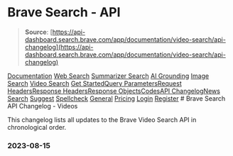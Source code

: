 # Brave Search - API

> **Source**: [https://api-dashboard.search.brave.com/app/documentation/video-search/api-changelog](https://api-dashboard.search.brave.com/app/documentation/video-search/api-changelog)


[](https://api-dashboard.search.brave.com/app/dashboard)  [](https://api-dashboard.search.brave.com/app/dashboard)  [Documentation](https://api-dashboard.search.brave.com/app/documentation) [Web Search](https://api-dashboard.search.brave.com/app/documentation/web-search) [Summarizer Search](https://api-dashboard.search.brave.com/app/documentation/summarizer-search) [AI Grounding](https://api-dashboard.search.brave.com/app/documentation/ai-grounding) [Image Search](https://api-dashboard.search.brave.com/app/documentation/image-search) [Video Search](https://api-dashboard.search.brave.com/app/documentation/video-search) [Get Started](https://api-dashboard.search.brave.com/app/documentation/video-search/get-started)[Query Parameters](https://api-dashboard.search.brave.com/app/documentation/video-search/query)[Request Headers](https://api-dashboard.search.brave.com/app/documentation/video-search/request-headers)[Response Headers](https://api-dashboard.search.brave.com/app/documentation/video-search/response-headers)[Response Objects](https://api-dashboard.search.brave.com/app/documentation/video-search/responses)[Codes](https://api-dashboard.search.brave.com/app/documentation/video-search/codes)[API Changelog](https://api-dashboard.search.brave.com/app/documentation/video-search/api-changelog)[News Search](https://api-dashboard.search.brave.com/app/documentation/news-search) [Suggest](https://api-dashboard.search.brave.com/app/documentation/suggest) [Spellcheck](https://api-dashboard.search.brave.com/app/documentation/spellcheck) [General](https://api-dashboard.search.brave.com/app/documentation/general) [Pricing](https://api-dashboard.search.brave.com/app/plans)    [Login](https://api-dashboard.search.brave.com/login) [Register](https://api-dashboard.search.brave.com/register) # Brave Search API Changelog - Videos

  This changelog lists all updates to the Brave Video Search API
in chronological order.

### 2023-08-15

 